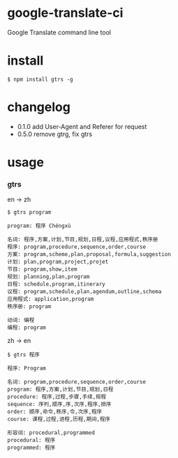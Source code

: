 google-translate-ci
===================

Google Translate command line tool

install
======
```
$ npm install gtrs -g
```

changelog
=========

* 0.1.0 add User-Agent and Referer for request
* 0.5.0 remove gtrg, fix gtrs

usage
====

### gtrs

en -> zh
```
$ gtrs program
```

```
program: 程序 Chéngxù

名词: 程序,方案,计划,节目,规划,日程,议程,应用程式,秩序册
程序: program,procedure,sequence,order,course
方案: program,scheme,plan,proposal,formula,suggestion
计划: plan,program,project,projet
节目: program,show,item
规划: planning,plan,program
日程: schedule,program,itinerary
议程: program,schedule,plan,agendum,outline,schema
应用程式: application,program
秩序册: program

动词: 编程
编程: program
```

zh -> en
```
$ gtrs 程序
```

```
程序: Program

名词: program,procedure,sequence,order,course
program: 程序,方案,计划,节目,规划,日程
procedure: 程序,过程,步骤,手续,规程
sequence: 序列,顺序,序,次序,程序,排序
order: 顺序,命令,秩序,令,次序,程序
course: 课程,过程,进程,历程,期间,程序

形容词: procedural,programmed
procedural: 程序
programmed: 程序
```
